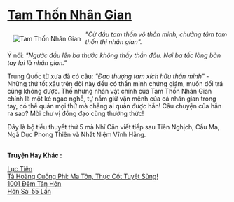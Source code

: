 <a href="https://utruyen.com/tam-thon-nhan-gian/16643/" title="Tam Thốn Nhân Gian"><h1>Tam Thốn Nhân Gian</h1></a><div style="display:table"><img align="right" style="float: left; padding: 10px;" src="https://utruyen.com/images/story/200x260/tam-thon-nhan-gian.jpg" alt="Tam Thốn Nhân Gian"><i>"Cử đầu tam thốn vô thần minh, chưởng tâm tam thốn thị nhân gian".</i><p></p>Ý nói: <i>"Ngước đầu lên ba thước không thấy thần đâu. Nơi ba tấc lòng bàn tay lại là nhân gian."</i><p></p>Trung Quốc từ xưa đã có câu: <i>"Đao thượng tam xích hữu thần minh"</i> - Những thứ tốt xấu trên đời này đều có thần minh chứng giám, muốn dối trá cũng không được. Thế nhưng nhân vật chính của Tam Thốn Nhân Gian chính là một kẻ ngạo nghễ, tự nắm giữ vận mệnh của cả nhân gian trong tay, có thể quản mọi thứ mà chẳng ai quản được hắn! Câu chuyện của hắn ra sao? Mời chư vị đồng đạo cùng thưởng thức!<p></p>Đây là bộ tiểu thuyết thứ 5 mà Nhĩ Căn viết tiếp sau Tiên Nghịch, Cầu Ma, Ngã Dục Phong Thiên và Nhất Niệm Vĩnh Hằng.</div><p><br><b>Truyện Hay Khác :</b></p><a href="https://utruyen.com/luc-tien/5925/" alt="Lục Tiên">Lục Tiên</a><br/><a href="https://github.com/quanluxury/ngontinhhot/tree/master/truyenhay/18952/" alt="Tà Hoàng Cuồng Phi: Ma Tôn, Thực Cốt Tuyệt Sủng!">Tà Hoàng Cuồng Phi: Ma Tôn, Thực Cốt Tuyệt Sủng!</a><br/><a href="https://github.com/quanluxury/truyenhot/tree/master/truyenhay/10301/" alt="1001 Đêm Tân Hôn">1001 Đêm Tân Hôn</a><br/><a href="https://github.com/quanluxury/truyenhot/tree/master/truyenhay/12042/" alt="Hôn Sai 55 Lần">Hôn Sai 55 Lần</a><br/>